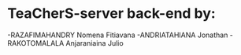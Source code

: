 # TeaCherS-server back-end by:
-RAZAFIMAHANDRY Nomena Fitiavana 
-ANDRIATAHIANA Jonathan
-RAKOTOMALALA Anjaraniaina Julio


